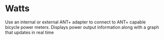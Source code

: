 # Watts

Use an internal or external ANT+ adapter to connect to ANT+ capable bicycle power meters. Displays power output information along with a graph that updates in real time
